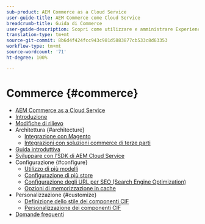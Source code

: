 ```yaml
---
sub-product: AEM Commerce as a Cloud Service
user-guide-title: AEM Commerce come Cloud Service
breadcrumb-title: Guida di Commerce
user-guide-description: Scopri come utilizzare e amministrare Experience Manager Commerce as a Cloud Service.
translation-type: tm+mt
source-git-commit: 8b6d4f424fcc943c981d5883877cb533c8d63353
workflow-type: tm+mt
source-wordcount: '71'
ht-degree: 100%

---
```



# Commerce {#commerce}

+ [AEM Commerce as a Cloud Service](/help/commerce-cloud/home.md)
+ [Introduzione](overview.md)
+ [Modifiche di rilievo](changes.md)
+ Architettura {#architecture}
   + [Integrazione con Magento](architecture/magento.md)
   + [Integrazioni con soluzioni commerce di terze parti ](architecture/third-party.md)
+ [Guida introduttiva](getting-started.md)
+ [Sviluppare con l’SDK di AEM Cloud Service](develop.md)
+ Configurazione {#configure}
   + [Utilizzo di più modelli](configuring/multi-template-usage.md)
   + [Configurazione di più store](configuring/multi-store-setup.md)
   + [Configurazione degli URL per SEO (Search Engine Optimization)](configuring/advanced-url-configuration.md)
   + [Opzioni di memorizzazione in cache](configuring/caching.md)
+ Personalizzazione {#customize}
   + [Definizione dello stile dei componenti CIF](customizing/style-cif-component.md)
   + [Personalizzazione dei componenti CIF](customizing/customize-cif-components.md)
+ [Domande frequenti](faq.md)
